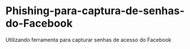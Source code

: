 # Phishing-para-captura-de-senhas-do-Facebook
Utilizando ferramenta para capturar senhas de acesso do Facebook 
